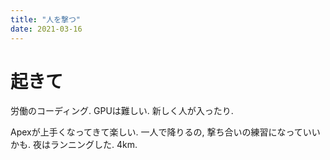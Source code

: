 ```yaml
---
title: "人を撃つ"
date: 2021-03-16
---
```


# 起きて
労働のコーディング. GPUは難しい. 新しく人が入ったり.

Apexが上手くなってきて楽しい. 一人で降りるの, 撃ち合いの練習になっていいかも.
夜はランニングした. 4km.